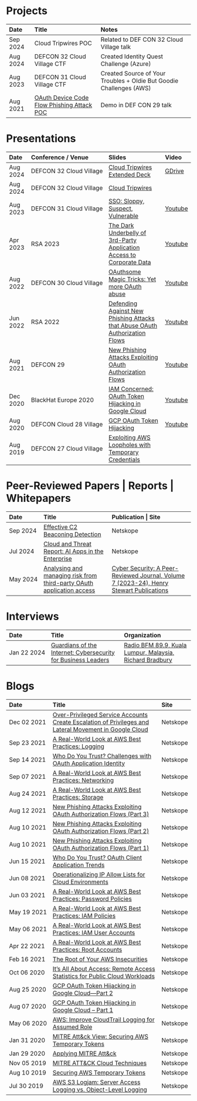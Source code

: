 # Projects
|Date  |Title|Notes|
|:-----|:----|:----|
|Sep 2024|Cloud Tripwires POC|Related to DEF CON 32 Cloud Village talk|
|Aug 2024|DEFCON 32 Cloud Village CTF|Created Identity Quest Challenge (Azure)|
|Aug 2023|DEFCON 31 Cloud Village CTF|Created Source of Your Troubles + Oldie But Goodie Challenges (AWS)|
|Aug 2021|[OAuth Device Code Flow Phishing Attack POC](https://github.com/netskopeoss/phish_oauth)|Demo in DEF CON 29 talk|

# Presentations
|Date|Conference / Venue|Slides|Video|
|:---|:-----------------|:-----------|:----|
|Aug 2024|DEFCON&nbsp;32&nbsp;Cloud&nbsp;Village|[Cloud Tripwires Extended Deck](CloudTripwires_v3_slides.pdf)|[GDrive](https://drive.google.com/file/d/17uZNe7WZb531G4Y6qGVDcE9Y7b_2iyKP/view?usp=share_link)|
|Aug 2024|DEFCON&nbsp;32&nbsp;Cloud&nbsp;Village|[Cloud Tripwires](DEFCON_32_Cloud_Village_Cloud_Tripwires_Jenko_Hwong.pdf)|
|Aug 2023|DEFCON&nbsp;31&nbsp;Cloud&nbsp;Village|[SSO: Sloppy, Suspect, Vulnerable](DEFCON_31_Cloud_Village_SSO_Sloppy_Suspect_Vulnerable_Jenko_Hwong.pdf)|[Youtube](https://www.youtube.com/watch?v=brTnLvKUyDQ)|
|Apr 2023|RSA&nbsp;2023|[The Dark Underbelly of 3rd-Party Application Access to Corporate Data](IDY-T01-The_Dark_Underbelly_of_3rd-Party_Application_Access_to_Corporate_Data_Final.pdf)|[Youtube](https://www.youtube.com/watch?v=qzA0Ehltdyc)|
|Aug 2022|DEFCON&nbsp;30&nbsp;Cloud&nbsp;Village|[OAuthsome Magic Tricks: Yet more OAuth abuse](DEFCON_30_Cloud_Village_Oauthsome_Magic_Jenko_Hwong.pdf)|[Youtube](https://www.youtube.com/watch?v=F-s1OAq9C64)|
|Jun 2022|RSA&nbsp;2022|[Defending Against New Phishing Attacks that Abuse OAuth Authorization Flows](IDY-RO2_Defending_Against_New_Phishing_Attacks_that_Abuse_OAuth_Authorization_Flows.pdf)|[Youtube](https://www.youtube.com/watch?v=aBQTg3V53Fw)|
|Aug 2021|DEFCON&nbsp;29|[New Phishing Attacks Exploiting OAuth Authorization Flows](DEFCON_29_New_Phishing_Attacks_Exploiting_OAuth_Authorization_Flows_Jenko_Hwong.pdf)|[Youtube](https://www.youtube.com/watch?v=4J4RT4oMYdA)|
|Dec 2020|BlackHat&nbsp;Europe&nbsp;2020|[IAM Concerned: OAuth Token Hijacking in Google Cloud](eu-20-Hwong-IAM-Concerned-OAuth-Token-Hijacking-In-Google-Cloud-GCP.pdf)|[Youtube](https://www.youtube.com/watch?v=motZouxkVZ0)|
|Aug 2020|DEFCON&nbsp;Cloud&nbsp;28&nbsp;Village|[GCP OAuth Token Hijacking](DEFCON_28_Cloud_Village_GCP_OAuth_Token_Hijacking_Jenko_Hwong.pdf)|[Youtube](https://www.youtube.com/watch?v=mlUW77yxapQ&list=PL5944c_fOMYn2cQQuQe23gtqZfHWzyrPn&t=0)|
|Aug 2019|DEFCON&nbsp;27&nbsp;Cloud&nbsp;Village|[Exploiting AWS Loopholes with Temporary Credentials](DEFCON_27_Cloud_Village_Exploiting_AWS_Loopholes_With_Temporary_Credentials_Jenko_Hwong.pdf)||

# Peer-Reviewed Papers | Reports | Whitepapers
|Date|Title|Publication \| Site|
|:-----|:-----------------|:-----------|
|Sep&nbsp;2024|[Effective C2 Beaconing Detection](https://www.netskope.com/netskope-threat-labs/effective-c2-beaconing-detection)|Netskope|
|Jul&nbsp;2024|[Cloud and Threat Report: AI Apps in the Enterprise](https://www.netskope.com/netskope-threat-labs/cloud-threat-report/july-2024-ai-apps-in-the-enterprise)|Netskope|
|May&nbsp;2024|[Analysing and managing risk from third-party OAuth application access](CyberSecurity_3rdPartyAppRisk_Hwong_20231102.pdf)|[Cyber Security: A Peer-Reviewed Journal, Volume 7 (2023-24), Henry Stewart Publications](https://www.henrystewartpublications.com/csj/v7)|

# Interviews
|Date|Title|Organization|
|:-----|:-----------------|:-----------|
| Jan&nbsp;22&nbsp;2024 | [Guardians of the Internet: Cybersecurity for Business Leaders](https://www.bfm.my/podcast/enterprise/resource-centre/guardians-of-the-internet-cybersecurity-for-business-leaders)|[Radio BFM 89.9, Kuala Lumpur, Malaysia, Richard Bradbury](https://www.bfm.my/)

# Blogs
|Date|Title|Site|
|:---|:----|:---|
|Dec&nbsp;02&nbsp;2021|[Over-Privileged Service Accounts Create Escalation of Privileges and Lateral Movement in Google Cloud](https://www.netskope.com/blog/over-privileged-service-accounts-create-escalation-of-privileges-and-lateral-movement-in-google-cloud.html)|Netskope|
|Sep&nbsp;23&nbsp;2021|[A Real-World Look at AWS Best Practices: Logging](https://www.netskope.com/blog/a-real-world-look-at-aws-best-practices-logging.html)|Netskope|
|Sep&nbsp;14&nbsp;2021|[Who Do You Trust? Challenges with OAuth Application Identity](https://www.netskope.com/blog/who-do-you-trust-challenges-with-oauth-application-identity.html)|Netskope|
|Sep&nbsp;07&nbsp;2021|[A Real-World Look at AWS Best Practices: Networking](https://www.netskope.com/blog/a-real-world-look-at-aws-best-practices-networking.html)|Netskope|
|Aug&nbsp;24&nbsp;2021|[A Real-World Look at AWS Best Practices: Storage](https://www.netskope.com/blog/a-real-world-look-at-aws-best-practices-storage.html)|Netskope|
|Aug&nbsp;12&nbsp;2021|[New Phishing Attacks Exploiting OAuth Authorization Flows (Part 3)](https://www.netskope.com/blog/new-phishing-attacks-exploiting-oauth-authentication-flows-part-3.html)|Netskope|
|Aug&nbsp;10&nbsp;2021|[New Phishing Attacks Exploiting OAuth Authorization Flows (Part 2)](https://www.netskope.com/blog/new-phishing-attacks-exploiting-oauth-authentication-flows-part-2.html)|Netskope|
|Aug&nbsp;10&nbsp;2021|[New Phishing Attacks Exploiting OAuth Authorization Flows (Part 1)](https://www.netskope.com/blog/new-phishing-attacks-exploiting-oauth-authorization-flows-part-1.html)|Netskope|
|Jun&nbsp;15&nbsp;2021|[Who Do You Trust? OAuth Client Application Trends](https://www.netskope.com/blog/who-do-you-trust-oauth-client-application-trends.html)|Netskope|
|Jun&nbsp;08&nbsp;2021|[Operationalizing IP Allow Lists for Cloud Environments](https://www.netskope.com/blog/operationalizing-ip-allow-lists-for-cloud-environments.html)|Netskope|
|Jun&nbsp;03&nbsp;2021|[A Real-World Look at AWS Best Practices: Password Policies](https://www.netskope.com/blog/a-real-world-look-at-aws-best-practices-password-policies.html)|Netskope|
|May&nbsp;19&nbsp;2021|[A Real-World Look at AWS Best Practices: IAM Policies](https://www.netskope.com/blog/a-real-world-look-at-aws-best-practices-iam-policies.html)|Netskope|
|May&nbsp;06&nbsp;2021|[A Real-World Look at AWS Best Practices: IAM User Accounts](https://www.netskope.com/blog/a-real-world-look-at-aws-best-practices-iam-user-accounts.html)|Netskope|
|Apr&nbsp;22&nbsp;2021|[A Real-World Look at AWS Best Practices: Root Accounts](https://www.netskope.com/blog/a-real-world-look-at-aws-best-practices-root-accounts.html)|Netskope|
|Feb&nbsp;16&nbsp;2021|[The Root of Your AWS Insecurities](https://www.netskope.com/blog/the-root-of-your-aws-insecurities.html)|Netskope|
|Oct&nbsp;06&nbsp;2020|[It&#8217;s All About Access: Remote Access Statistics for Public Cloud Workloads](https://www.netskope.com/blog/its-all-about-access-remote-access-statistics-for-public-cloud-workloads.html)|Netskope|
|Aug&nbsp;25&nbsp;2020|[GCP OAuth Token Hijacking in Google Cloud—Part 2](https://www.netskope.com/blog/gcp-oauth-token-hijacking-in-google-cloud-part-2.html)|Netskope|
|Aug&nbsp;07&nbsp;2020|[GCP OAuth Token Hijacking in Google Cloud &#8211; Part 1](https://www.netskope.com/blog/gcp-oauth-token-hijacking-in-google-cloud-part-1.html)|Netskope|
|May&nbsp;06&nbsp;2020|[AWS: Improve CloudTrail Logging for Assumed Role](https://www.netskope.com/blog/aws-improve-cloudtrail-logging-for-assumedrole-actions.html)|Netskope|
|Jan&nbsp;31&nbsp;2020|[MITRE Att&#038;ck View: Securing AWS Temporary Tokens](https://www.netskope.com/blog/mitre-attack-view-securing-aws-temporary-tokens.html)|Netskope|
|Jan&nbsp;29&nbsp;2020|[Applying MITRE Att&#038;ck](https://www.netskope.com/blog/applying-mitre-attack.html)|Netskope|
|Nov&nbsp;05&nbsp;2019|[MITRE ATT&#038;CK Cloud Techniques](https://www.netskope.com/blog/mitre-attack-cloud-techniques.html)|Netskope|
|Aug&nbsp;10&nbsp;2019|[Securing AWS Temporary Tokens](https://www.netskope.com/blog/securing-aws-temporary-tokens.html)|Netskope|
|Jul&nbsp;30&nbsp;2019|[AWS S3 Logjam: Server Access Logging vs. Object-Level Logging](https://www.netskope.com/blog/aws-s3-logjam-server-access-logging-vs-object-level-logging.html)|Netskope|
